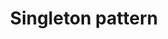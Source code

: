 ---
layout: post
title: Singleton pattern
categories: Pattern
tags:  [Singleton, pattern, design]
---